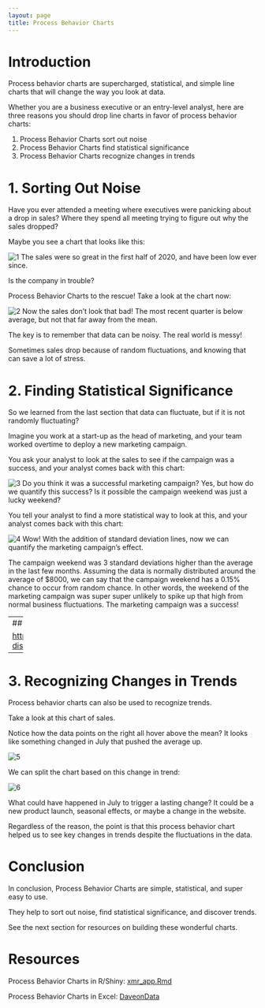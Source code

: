 ```yaml
---
layout: page
title: Process Behavior Charts
---
```


# Introduction

Process behavior charts are supercharged, statistical, and simple line
charts that will change the way you look at data.

Whether you are a business executive or an entry-level analyst, here are
three reasons you should drop line charts in favor of process behavior
charts:

1.  Process Behavior Charts sort out noise
2.  Process Behavior Charts find statistical significance
3.  Process Behavior Charts recognize changes in trends

# 1. Sorting Out Noise

Have you ever attended a meeting where executives were panicking about a
drop in sales? Where they spend all meeting trying to figure out why the
sales dropped?

Maybe you see a chart that looks like this:

![1](process_behavior_charts_files/process_behavior_1.png)
The sales were so great in the first half of 2020, and have been low
ever since.

Is the company in trouble?

Process Behavior Charts to the rescue! Take a look at the chart now:

![2](process_behavior_charts_files/process_behavior_2.png)
Now the sales don’t look that bad! The most recent quarter is below
average, but not that far away from the mean.

The key is to remember that data can be noisy. The real world is messy!

Sometimes sales drop because of random fluctuations, and knowing that
can save a lot of stress.

# 2. Finding Statistical Significance

So we learned from the last section that data can fluctuate, but if it
is not randomly fluctuating?

Imagine you work at a start-up as the head of marketing, and your team
worked overtime to deploy a new marketing campaign.

You ask your analyst to look at the sales to see if the campaign was a
success, and your analyst comes back with this chart:

![3](process_behavior_charts_files/process_behavior_3.png)
Do you think it was a successful marketing campaign? Yes, but how do we
quantify this success? Is it possible the campaign weekend was just a
lucky weekend?

You tell your analyst to find a more statistical way to look at this,
and your analyst comes back with this chart:

![4](process_behavior_charts_files/process_behavior_4.png)
Wow! With the addition of standard deviation lines, now we can quantify
the marketing campaign’s effect.

The campaign weekend was 3 standard deviations higher than the average
in the last few months. Assuming the data is normally distributed around
the average of $8000, we can say that the campaign weekend has a 0.15%
chance to occur from random chance. In other words, the weekend of the
marketing campaign was super super unlikely to spike up that high from
normal business fluctuations. The marketing campaign was a success!

<table style="width:6%;">
<colgroup>
<col style="width: 5%" />
</colgroup>
<tbody>
<tr class="odd">
<td>## Quick Recap on Standard Deviation</td>
</tr>
<tr class="even">
<td><a href="https://www.freecodecamp.org/news/normal-distribution-explained/" class="uri">https://www.freecodecamp.org/news/normal-distribution-explained/</a></td>
</tr>
</tbody>
</table>

# 3. Recognizing Changes in Trends

Process behavior charts can also be used to recognize trends.

Take a look at this chart of sales.

Notice how the data points on the right all hover above the mean? It
looks like something changed in July that pushed the average up.

![5](process_behavior_charts_files/process_behavior_5.png)

We can split the chart based on this change in trend:

![6](process_behavior_charts_files/process_behavior_6.png)

What could have happened in July to trigger a lasting change? It could
be a new product launch, seasonal effects, or maybe a change in the
website.

Regardless of the reason, the point is that this process behavior chart
helped us to see key changes in trends despite the fluctuations in the
data.

# Conclusion

In conclusion, Process Behavior Charts are simple, statistical, and
super easy to use.

They help to sort out noise, find statistical significance, and discover
trends.

See the next section for resources on building these wonderful charts.

# Resources

Process Behavior Charts in R/Shiny: [xmr_app.Rmd](process_behavior_charts_files/xmr_app.Rmd)

Process Behavior Charts in Excel: [DaveonData](https://school.daveondata.com/courses/introduction-to-business-analysis-with-excel/lectures/32254087)

